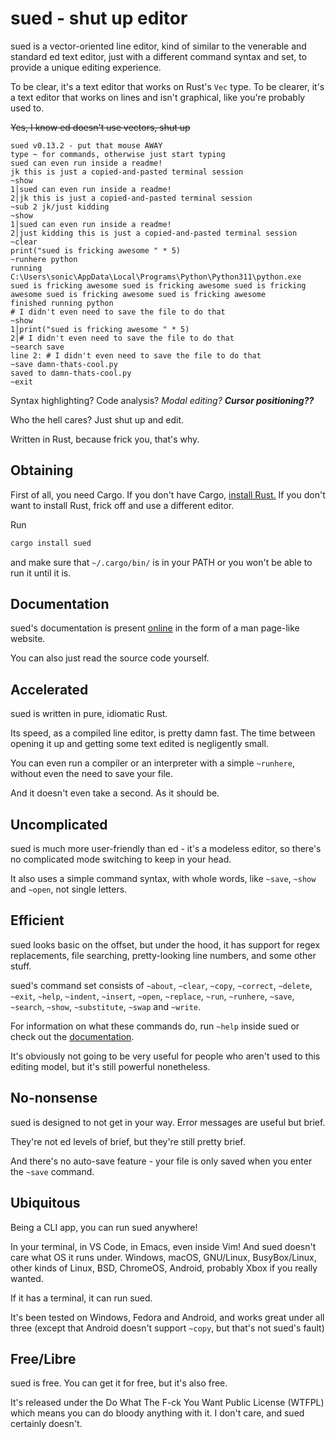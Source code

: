 # sued - shut up editor

sued is a vector-oriented line editor, kind of similar to the venerable and standard ed text editor, just with a different command syntax and set, to provide a unique editing experience.

To be clear, it's a text editor that works on Rust's `Vec` type. To be clearer, it's a text editor that works on lines and isn't graphical, like you're probably used to.

~~Yes, I know ed doesn't use vectors, shut up~~

```sued
sued v0.13.2 - put that mouse AWAY
type ~ for commands, otherwise just start typing
sued can even run inside a readme!
jk this is just a copied-and-pasted terminal session
~show
1│sued can even run inside a readme!
2│jk this is just a copied-and-pasted terminal session
~sub 2 jk/just kidding
~show
1│sued can even run inside a readme!
2│just kidding this is just a copied-and-pasted terminal session
~clear
print("sued is fricking awesome " * 5)
~runhere python
running C:\Users\sonic\AppData\Local\Programs\Python\Python311\python.exe
sued is fricking awesome sued is fricking awesome sued is fricking awesome sued is fricking awesome sued is fricking awesome 
finished running python
# I didn't even need to save the file to do that
~show
1│print("sued is fricking awesome " * 5)
2│# I didn't even need to save the file to do that
~search save
line 2: # I didn't even need to save the file to do that
~save damn-thats-cool.py
saved to damn-thats-cool.py
~exit
```

Syntax highlighting? Code analysis? *Modal editing?* ***Cursor positioning??***

Who the hell cares? Just shut up and edit.

Written in Rust, because frick you, that's why.

## Obtaining

First of all, you need Cargo. If you don't have Cargo, [install Rust.](https://www.rust-lang.org/learn/get-started) If you don't want to install Rust, frick off and use a different editor.

Run

```bash
cargo install sued
```

and make sure that `~/.cargo/bin/` is in your PATH or you won't be able to run it until it is.

## Documentation

sued's documentation is present [online](https://that1m8head.github.io/sued) in the form of a man page-like website.

You can also just read the source code yourself.

## Accelerated

sued is written in pure, idiomatic Rust.

Its speed, as a compiled line editor, is pretty damn fast. The time between opening it up and getting some text edited is negligently small.

You can even run a compiler or an interpreter with a simple `~runhere`, without even the need to save your file.

And it doesn't even take a second. As it should be.

## Uncomplicated

sued is much more user-friendly than ed - it's a modeless editor, so there's no complicated mode switching to keep in your head.

It also uses a simple command syntax, with whole words, like `~save`, `~show` and `~open`, not single letters.

## Efficient

sued looks basic on the offset, but under the hood, it has support for regex replacements, file searching, pretty-looking line numbers, and some other stuff.

sued's command set consists of `~about`, `~clear`, `~copy`, `~correct`, `~delete`, `~exit`, `~help`, `~indent`, `~insert`, `~open`, `~replace`, `~run`, `~runhere`, `~save`, `~search`, `~show`, `~substitute`, `~swap` and `~write`.

For information on what these commands do, run `~help` inside sued or check out the [documentation](https://that1m8head.github.io/sued).

It's obviously not going to be very useful for people who aren't used to this editing model, but it's still powerful nonetheless.

## No-nonsense

sued is designed to not get in your way. Error messages are useful but brief.

They're not ed levels of brief, but they're still pretty brief.

And there's no auto-save feature - your file is only saved when you enter the `~save` command.

## Ubiquitous

Being a CLI app, you can run sued anywhere!

In your terminal, in VS Code, in Emacs, even inside Vim! And sued doesn't care what OS it runs under. Windows, macOS, GNU/Linux, BusyBox/Linux, other kinds of Linux, BSD, ChromeOS, Android, probably Xbox if you really wanted.

If it has a terminal, it can run sued.

It's been tested on Windows, Fedora and Android, and works great under all three (except that Android doesn't support `~copy`, but that's not sued's fault)

## Free/Libre

sued is free. You can get it for free, but it's also free.

It's released under the Do What The F-ck You Want Public License (WTFPL) which means you can do bloody anything with it. I don't care, and sued certainly doesn't.
